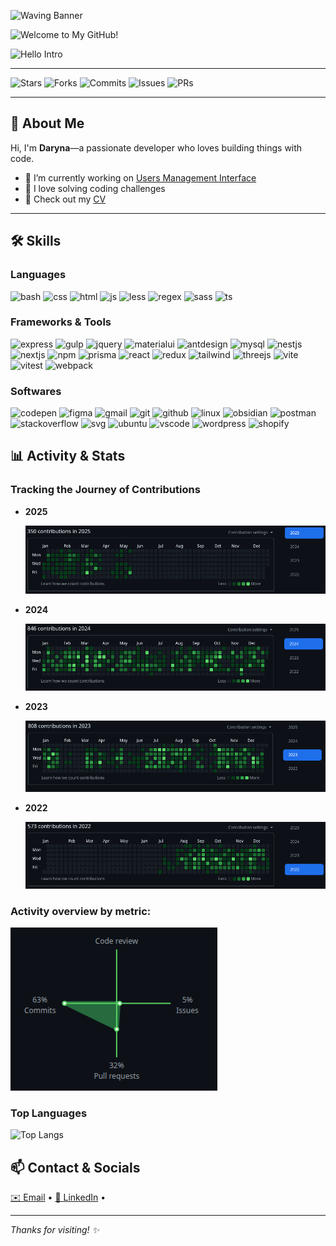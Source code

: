 ![Waving Banner](https://capsule-render.vercel.app/api?type=waving&height=250&color=0:20B2AA,100:98FF98&text=DARYNA-KH&fontColor=ffffff&animation=fadeIn&fontAlign=50&fontAlignY=40)

![Welcome to My GitHub!](https://readme-typing-svg.herokuapp.com?font=Fira+Code&size=48&pause=2000&color=00FF00&background=00000000&width=600&height=100&lines=Welcome+to+My+GitHub!)

![Hello Intro](https://readme-typing-svg.herokuapp.com?font=Fira+Code&size=24&pause=1500&color=FFFFFF&background=00000000&width=600&height=80&lines=%F0%9F%8C%9F+Hello%2C+I%27m+Daryna!;%F0%9F%92%BB+I+build+things+with+code;%F0%9F%9A%80+Let%27s+collaborate!)

---

<!-- Badges -->

![Stars](https://img.shields.io/github/stars/daryna-kh/usersManagement?style=social)
![Forks](https://img.shields.io/github/forks/daryna-kh/usersManagement?style=social)
![Commits](https://img.shields.io/github/commit-activity/m/daryna-kh/usersManagement)
![Issues](https://img.shields.io/github/issues/daryna-kh/usersManagement)
![PRs](https://img.shields.io/github/issues-pr/daryna-kh/usersManagement)

---

## 👋 About Me

Hi, I'm **Daryna**—a passionate developer who loves building things with code.

- 🔭 I’m currently working on [Users Management Interface](https://github.com/daryna-kh/usersManagement)
- 🧩 I love solving coding challenges
- 📄 Check out my [CV](https://example.com/daryna-cv.pdf)

---

## 🛠 Skills

### Languages

<p>
  <img src="https://skillicons.dev/icons?i=bash" alt="bash" />
  <img src="https://skillicons.dev/icons?i=css" alt="css" />
  <img src="https://skillicons.dev/icons?i=html" alt="html" />
  <img src="https://skillicons.dev/icons?i=js" alt="js" />
  <img src="https://skillicons.dev/icons?i=less" alt="less" />
  <img src="https://skillicons.dev/icons?i=regex" alt="regex" />
  <img src="https://skillicons.dev/icons?i=sass" alt="sass" />
  <img src="https://skillicons.dev/icons?i=ts" alt="ts" />
</p>

### Frameworks & Tools

<p>
  <img src="https://skillicons.dev/icons?i=express" alt="express" />
  <img src="https://skillicons.dev/icons?i=gulp" alt="gulp" />
  <img src="https://skillicons.dev/icons?i=jquery" alt="jquery" />
  <img src="https://skillicons.dev/icons?i=materialui" alt="materialui" />
  <img src="https://go-skill-icons.vercel.app/api/icons?i=antdesign" alt="antdesign" />
  <img src="https://skillicons.dev/icons?i=mysql" alt="mysql" />
  <img src="https://skillicons.dev/icons?i=nestjs" alt="nestjs" />
  <img src="https://skillicons.dev/icons?i=nextjs" alt="nextjs" />
  <img src="https://skillicons.dev/icons?i=npm" alt="npm" />
  <img src="https://skillicons.dev/icons?i=prisma" alt="prisma" />
  <img src="https://skillicons.dev/icons?i=react" alt="react" />
  <img src="https://skillicons.dev/icons?i=redux" alt="redux" />
  <img src="https://skillicons.dev/icons?i=tailwind" alt="tailwind" />
  <img src="https://skillicons.dev/icons?i=threejs" alt="threejs" />
  <img src="https://skillicons.dev/icons?i=vite" alt="vite" />
  <img src="https://skillicons.dev/icons?i=vitest" alt="vitest" />
  <img src="https://skillicons.dev/icons?i=webpack" alt="webpack" />
</p>

### Softwares

<p>
  <img src="https://skillicons.dev/icons?i=codepen" alt="codepen" />
  <img src="https://skillicons.dev/icons?i=figma" alt="figma" />
  <img src="https://skillicons.dev/icons?i=gmail" alt="gmail" />
  <img src="https://skillicons.dev/icons?i=git" alt="git" />
  <img src="https://skillicons.dev/icons?i=github" alt="github" />
  <img src="https://skillicons.dev/icons?i=linux" alt="linux" />
  <img src="https://skillicons.dev/icons?i=obsidian" alt="obsidian" />
  <img src="https://skillicons.dev/icons?i=postman" alt="postman" />
  <img src="https://skillicons.dev/icons?i=stackoverflow" alt="stackoverflow" />
  <img src="https://skillicons.dev/icons?i=svg" alt="svg" />
  <img src="https://skillicons.dev/icons?i=ubuntu" alt="ubuntu" />
  <img src="https://skillicons.dev/icons?i=vscode" alt="vscode" />
  <img src="https://skillicons.dev/icons?i=wordpress" alt="wordpress" />
  <img src="https://go-skill-icons.vercel.app/api/icons?i=shopify" alt="shopify" />
</p>

## 📊 Activity & Stats

### Tracking the Journey of Contributions

- **2025**
  <p>
    <img src="./screens/activity-2025.png" alt="Activity in 2025" width="600" />
  </p>
- **2024**
  <p>
    <img src="./screens/activity-2024.png" alt="Activity in 2024" width="600" />
  </p>
- **2023**
  <p>
    <img src="./screens/activity-2023.png" alt="Activity in 2023" width="600" />
  </p>
- **2022**
  <p>
    <img src="./screens/activity-2022.png" alt="Activity in 2022" width="600" />
  </p>

### Activity overview by metric:

  <p>
    <img src="./screens/activity-overview.png"
       alt="Radar chart showing 63% Commits, 32% Pull Requests, 5% Issues, and 0% Code Review"
       style="max-width: 100%; height: auto;" />
  </p>

### Top Languages

![Top Langs](https://github-readme-stats.vercel.app/api/top-langs/?username=daryna-kh&layout=compact)

## 📫 Contact & Socials

<p>
  <a href="mailto:darinabkh98@gmail.com">✉️ Email</a> •
  <a href="https://www.linkedin.com/in/rinabkh/">🔗 LinkedIn</a> •
</p>

---

_Thanks for visiting! ✨_
